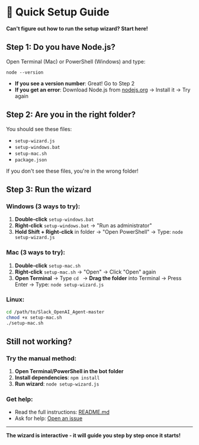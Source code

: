 # 🚀 Quick Setup Guide

**Can't figure out how to run the setup wizard? Start here!**

## Step 1: Do you have Node.js?

Open Terminal (Mac) or PowerShell (Windows) and type:
```
node --version
```

- **If you see a version number**: Great! Go to Step 2
- **If you get an error**: Download Node.js from [nodejs.org](https://nodejs.org) → Install it → Try again

## Step 2: Are you in the right folder?

You should see these files:
- `setup-wizard.js`
- `setup-windows.bat` 
- `setup-mac.sh`
- `package.json`

If you don't see these files, you're in the wrong folder!

## Step 3: Run the wizard

### Windows (3 ways to try):
1. **Double-click** `setup-windows.bat`
2. **Right-click** `setup-windows.bat` → "Run as administrator"
3. **Hold Shift + Right-click** in folder → "Open PowerShell" → Type: `node setup-wizard.js`

### Mac (3 ways to try):
1. **Double-click** `setup-mac.sh`
2. **Right-click** `setup-mac.sh` → "Open" → Click "Open" again  
3. **Open Terminal** → Type `cd ` → **Drag the folder** into Terminal → Press Enter → Type: `node setup-wizard.js`

### Linux:
```bash
cd /path/to/Slack_OpenAI_Agent-master
chmod +x setup-mac.sh
./setup-mac.sh
```

## Still not working?

### Try the manual method:

1. **Open Terminal/PowerShell in the bot folder**
2. **Install dependencies**: `npm install`
3. **Run wizard**: `node setup-wizard.js`

### Get help:
- Read the full instructions: [README.md](./README.md)
- Ask for help: [Open an issue](https://github.com/StuckInTheNet/Slack_OpenAI_Agent/issues)

---

**The wizard is interactive - it will guide you step by step once it starts!**